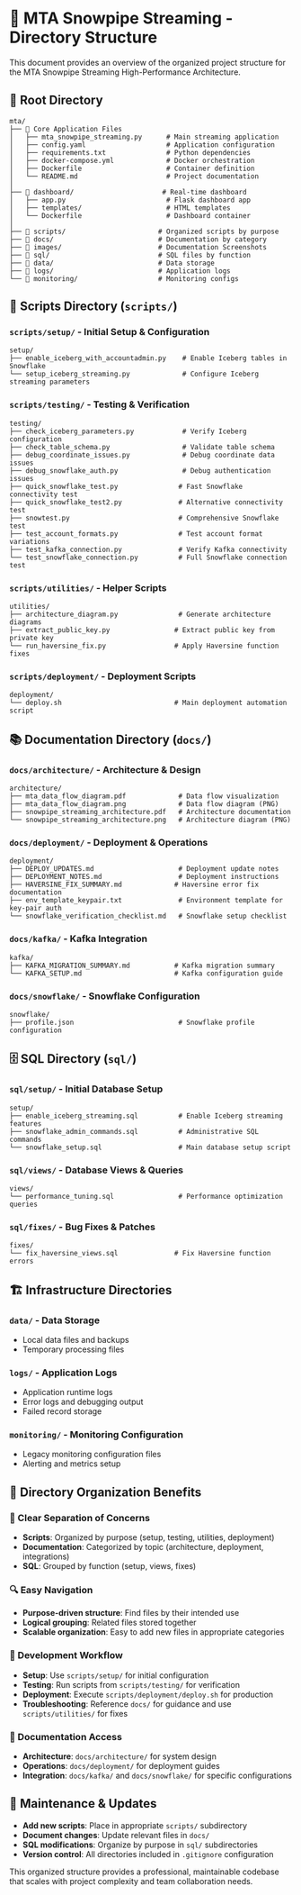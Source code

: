 # 📁 MTA Snowpipe Streaming - Directory Structure

This document provides an overview of the organized project structure for the MTA Snowpipe Streaming High-Performance Architecture.

## 📂 **Root Directory**

```
mta/
├── 🐳 Core Application Files
│   ├── mta_snowpipe_streaming.py      # Main streaming application
│   ├── config.yaml                    # Application configuration
│   ├── requirements.txt               # Python dependencies
│   ├── docker-compose.yml             # Docker orchestration
│   ├── Dockerfile                     # Container definition
│   └── README.md                      # Project documentation
│
├── 📁 dashboard/                      # Real-time dashboard
│   ├── app.py                         # Flask dashboard app
│   ├── templates/                     # HTML templates
│   └── Dockerfile                     # Dashboard container
│
├── 📁 scripts/                       # Organized scripts by purpose
├── 📁 docs/                          # Documentation by category
├── 📁 images/                        # Documentation Screenshots
├── 📁 sql/                           # SQL files by function
├── 📁 data/                          # Data storage
├── 📁 logs/                          # Application logs
└── 📁 monitoring/                    # Monitoring configs
```

## 🔧 **Scripts Directory (`scripts/`)**

### **`scripts/setup/`** - Initial Setup & Configuration
```
setup/
├── enable_iceberg_with_accountadmin.py    # Enable Iceberg tables in Snowflake
└── setup_iceberg_streaming.py             # Configure Iceberg streaming parameters
```

### **`scripts/testing/`** - Testing & Verification
```
testing/
├── check_iceberg_parameters.py            # Verify Iceberg configuration
├── check_table_schema.py                  # Validate table schema
├── debug_coordinate_issues.py             # Debug coordinate data issues
├── debug_snowflake_auth.py                # Debug authentication issues
├── quick_snowflake_test.py               # Fast Snowflake connectivity test
├── quick_snowflake_test2.py              # Alternative connectivity test
├── snowtest.py                           # Comprehensive Snowflake test
├── test_account_formats.py               # Test account format variations
├── test_kafka_connection.py              # Verify Kafka connectivity
└── test_snowflake_connection.py          # Full Snowflake connection test
```

### **`scripts/utilities/`** - Helper Scripts
```
utilities/
├── architecture_diagram.py               # Generate architecture diagrams
├── extract_public_key.py                # Extract public key from private key
└── run_haversine_fix.py                 # Apply Haversine function fixes
```

### **`scripts/deployment/`** - Deployment Scripts
```
deployment/
└── deploy.sh                            # Main deployment automation script
```

## 📚 **Documentation Directory (`docs/`)**

### **`docs/architecture/`** - Architecture & Design
```
architecture/
├── mta_data_flow_diagram.pdf             # Data flow visualization
├── mta_data_flow_diagram.png             # Data flow diagram (PNG)
├── snowpipe_streaming_architecture.pdf   # Architecture documentation
└── snowpipe_streaming_architecture.png   # Architecture diagram (PNG)
```

### **`docs/deployment/`** - Deployment & Operations
```
deployment/
├── DEPLOY_UPDATES.md                     # Deployment update notes
├── DEPLOYMENT_NOTES.md                   # Deployment instructions
├── HAVERSINE_FIX_SUMMARY.md             # Haversine error fix documentation
├── env_template_keypair.txt              # Environment template for key-pair auth
└── snowflake_verification_checklist.md   # Snowflake setup checklist
```

### **`docs/kafka/`** - Kafka Integration
```
kafka/
├── KAFKA_MIGRATION_SUMMARY.md           # Kafka migration summary
└── KAFKA_SETUP.md                       # Kafka configuration guide
```

### **`docs/snowflake/`** - Snowflake Configuration
```
snowflake/
├── profile.json                          # Snowflake profile configuration
```

## 🗄️ **SQL Directory (`sql/`)**

### **`sql/setup/`** - Initial Database Setup
```
setup/
├── enable_iceberg_streaming.sql          # Enable Iceberg streaming features
├── snowflake_admin_commands.sql          # Administrative SQL commands
└── snowflake_setup.sql                   # Main database setup script
```

### **`sql/views/`** - Database Views & Queries
```
views/
└── performance_tuning.sql                # Performance optimization queries
```

### **`sql/fixes/`** - Bug Fixes & Patches
```
fixes/
└── fix_haversine_views.sql              # Fix Haversine function errors
```

## 🏗️ **Infrastructure Directories**

### **`data/`** - Data Storage
- Local data files and backups
- Temporary processing files

### **`logs/`** - Application Logs
- Application runtime logs
- Error logs and debugging output
- Failed record storage

### **`monitoring/`** - Monitoring Configuration
- Legacy monitoring configuration files
- Alerting and metrics setup

## 🎯 **Directory Organization Benefits**

### **📁 Clear Separation of Concerns**
- **Scripts**: Organized by purpose (setup, testing, utilities, deployment)
- **Documentation**: Categorized by topic (architecture, deployment, integrations)
- **SQL**: Grouped by function (setup, views, fixes)

### **🔍 Easy Navigation**
- **Purpose-driven structure**: Find files by their intended use
- **Logical grouping**: Related files stored together
- **Scalable organization**: Easy to add new files in appropriate categories

### **🚀 Development Workflow**
- **Setup**: Use `scripts/setup/` for initial configuration
- **Testing**: Run scripts from `scripts/testing/` for verification
- **Deployment**: Execute `scripts/deployment/deploy.sh` for production
- **Troubleshooting**: Reference `docs/` for guidance and use `scripts/utilities/` for fixes

### **📖 Documentation Access**
- **Architecture**: `docs/architecture/` for system design
- **Operations**: `docs/deployment/` for deployment guides
- **Integration**: `docs/kafka/` and `docs/snowflake/` for specific configurations

## 🔄 **Maintenance & Updates**

- **Add new scripts**: Place in appropriate `scripts/` subdirectory
- **Document changes**: Update relevant files in `docs/`
- **SQL modifications**: Organize by purpose in `sql/` subdirectories
- **Version control**: All directories included in `.gitignore` configuration

This organized structure provides a professional, maintainable codebase that scales with project complexity and team collaboration needs.